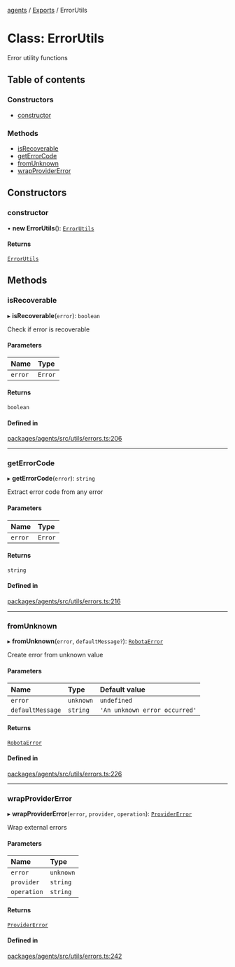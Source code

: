 <!-- 
 ⚠️  AUTO-GENERATED FILE - DO NOT EDIT MANUALLY
 This file is automatically generated by scripts/docs-generator.js
 To make changes, edit the source TypeScript files or update the generator script
-->

[agents](../../) / [Exports](../modules) / ErrorUtils

# Class: ErrorUtils

Error utility functions

## Table of contents

### Constructors

- [constructor](ErrorUtils#constructor)

### Methods

- [isRecoverable](ErrorUtils#isrecoverable)
- [getErrorCode](ErrorUtils#geterrorcode)
- [fromUnknown](ErrorUtils#fromunknown)
- [wrapProviderError](ErrorUtils#wrapprovidererror)

## Constructors

### constructor

• **new ErrorUtils**(): [`ErrorUtils`](ErrorUtils)

#### Returns

[`ErrorUtils`](ErrorUtils)

## Methods

### isRecoverable

▸ **isRecoverable**(`error`): `boolean`

Check if error is recoverable

#### Parameters

| Name | Type |
| :------ | :------ |
| `error` | `Error` |

#### Returns

`boolean`

#### Defined in

[packages/agents/src/utils/errors.ts:206](https://github.com/woojubb/robota/blob/69cbf57340262bed3ca42ae6af241896c191a29c/packages/agents/src/utils/errors.ts#L206)

___

### getErrorCode

▸ **getErrorCode**(`error`): `string`

Extract error code from any error

#### Parameters

| Name | Type |
| :------ | :------ |
| `error` | `Error` |

#### Returns

`string`

#### Defined in

[packages/agents/src/utils/errors.ts:216](https://github.com/woojubb/robota/blob/69cbf57340262bed3ca42ae6af241896c191a29c/packages/agents/src/utils/errors.ts#L216)

___

### fromUnknown

▸ **fromUnknown**(`error`, `defaultMessage?`): [`RobotaError`](RobotaError)

Create error from unknown value

#### Parameters

| Name | Type | Default value |
| :------ | :------ | :------ |
| `error` | `unknown` | `undefined` |
| `defaultMessage` | `string` | `'An unknown error occurred'` |

#### Returns

[`RobotaError`](RobotaError)

#### Defined in

[packages/agents/src/utils/errors.ts:226](https://github.com/woojubb/robota/blob/69cbf57340262bed3ca42ae6af241896c191a29c/packages/agents/src/utils/errors.ts#L226)

___

### wrapProviderError

▸ **wrapProviderError**(`error`, `provider`, `operation`): [`ProviderError`](ProviderError)

Wrap external errors

#### Parameters

| Name | Type |
| :------ | :------ |
| `error` | `unknown` |
| `provider` | `string` |
| `operation` | `string` |

#### Returns

[`ProviderError`](ProviderError)

#### Defined in

[packages/agents/src/utils/errors.ts:242](https://github.com/woojubb/robota/blob/69cbf57340262bed3ca42ae6af241896c191a29c/packages/agents/src/utils/errors.ts#L242)
